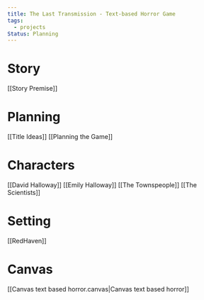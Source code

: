 ```yaml
---
title: The Last Transmission - Text-based Horror Game
tags:
  - projects
Status: Planning
---
```


# Story
[[Story Premise]]
# Planning
[[Title Ideas]]
[[Planning the Game]]
# Characters
[[David Halloway]]
[[Emily Halloway]]
[[The Townspeople]]
[[The Scientists]]
# Setting
[[RedHaven]]
# Canvas
[[Canvas text based horror.canvas|Canvas text based horror]]
